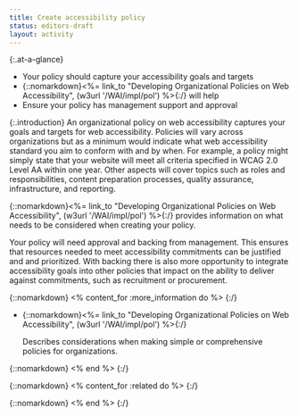 ```yaml
---
title: Create accessibility policy
status: editors-draft
layout: activity
---
```


{:.at-a-glance}
* Your policy should capture your accessibility goals and targets
* {::nomarkdown}<%= link_to "Developing Organizational Policies on Web Accessibility", (w3url '/WAI/impl/pol') %>{:/} will help
* Ensure your policy has management support and approval

{:.introduction}
An organizational policy on web accessibility captures your goals and targets for web accessibility. Policies will vary across organizations but as a minimum would indicate what web accessibility standard you aim to conform with and by when. For example, a policy might simply state that your website will meet all criteria specified in WCAG 2.0 Level AA within one year. Other aspects will cover topics such as roles and responsibilities, content preparation processes, quality assurance, infrastructure, and reporting.

{::nomarkdown}<%= link_to "Developing Organizational Policies on Web Accessibility", (w3url '/WAI/impl/pol') %>{:/} provides information on what needs to be considered when creating your policy.

Your policy will need approval and backing from management. This ensures that resources needed to meet accessibility commitments can be justified and and prioritized. With backing there is also more opportunity to integrate accessibility goals into other policies that impact on the ability to deliver against commitments, such as recruitment or procurement.

{::nomarkdown}
<% content_for :more_information do %>
{:/}

* {::nomarkdown}<%= link_to "Developing Organizational Policies on Web Accessibility", (w3url '/WAI/impl/pol') %>{:/}

  Describes considerations when making simple or comprehensive policies for organizations.

{::nomarkdown}
<% end %>
{:/}

{::nomarkdown}
<% content_for :related do %>
{:/}

{::nomarkdown}
<% end %>
{:/}
